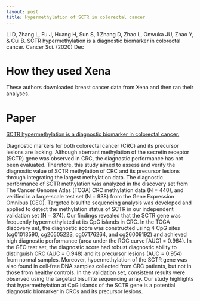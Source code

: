```yaml
---
layout: post
title: Hypermethylation of SCTR in colorectal cancer
---
```


Li D, Zhang L, Fu J, Huang H, Sun S, 1 Zhang D, Zhao L, Onwuka JU, Zhao Y, & Cui B. SCTR hypermethylation is a diagnostic biomarker in colorectal cancer. Cancer Sci. (2020) Dec

# How they used Xena
These authors downloaded breast cancer data from Xena and then ran their analyses.

# Paper
[SCTR hypermethylation is a diagnostic biomarker in colorectal cancer.](https://www.ncbi.nlm.nih.gov/pmc/articles/PMC7734158/)

Diagnostic markers for both colorectal cancer (CRC) and its precursor lesions are lacking. Although aberrant methylation of the secretin receptor (SCTR) gene was observed in CRC, the diagnostic performance has not been evaluated. Therefore, this study aimed to assess and verify the diagnostic value of SCTR methylation of CRC and its precursor lesions through integrating the largest methylation data. The diagnostic performance of SCTR methylation was analyzed in the discovery set from The Cancer Genome Atlas (TCGA) CRC methylation data (N = 440), and verified in a large‐scale test set (N = 938) from the Gene Expression Omnibus (GEO). Targeted bisulfite sequencing analysis was developed and applied to detect the methylation status of SCTR in our independent validation set (N = 374). Our findings revealed that the SCTR gene was frequently hypermethylated at its CpG islands in CRC. In the TCGA discovery set, the diagnostic score was constructed using 4 CpG sites (cg01013590, cg20505223, cg07176264, and cg26009192) and achieved high diagnostic performance (area under the ROC curve [AUC] = 0.964). In the GEO test set, the diagnostic score had robust diagnostic ability to distinguish CRC (AUC = 0.948) and its precursor lesions (AUC = 0.954) from normal samples. Moreover, hypermethylation of the SCTR gene was also found in cell‐free DNA samples collected from CRC patients, but not in those from healthy controls. In the validation set, consistent results were observed using the targeted bisulfite sequencing array. Our study highlights that hypermethylation at CpG islands of the SCTR gene is a potential diagnostic biomarker in CRCs and its precursor lesions.

